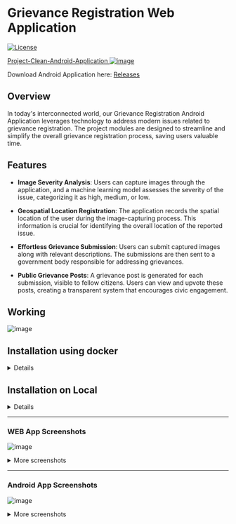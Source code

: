 # Grievance Registration Web Application

[![License](https://img.shields.io/badge/License-MIT-blue.svg)](https://opensource.org/licenses/MIT)

[Project-Clean-Android-Application ![image](https://github.com/TwoPointerr/Project-Clean-Web-Application/assets/45624147/be1cbe45-b0bc-41de-892e-2970a57ec720)](https://github.com/TwoPointerr/Project-Clean-Android-Application)

Download Android Application here: [Releases](https://github.com/TwoPointerr/Project-Clean-Android-Application/releases)

## Overview

In today's interconnected world, our Grievance Registration Android Application leverages technology to address modern issues related to grievance registration. The project modules are designed to streamline and simplify the overall grievance registration process, saving users valuable time.

## Features

- **Image Severity Analysis**: Users can capture images through the application, and a machine learning model assesses the severity of the issue, categorizing it as high, medium, or low.

- **Geospatial Location Registration**: The application records the spatial location of the user during the image-capturing process. This information is crucial for identifying the overall location of the reported issue.

- **Effortless Grievance Submission**: Users can submit captured images along with relevant descriptions. The submissions are then sent to a government body responsible for addressing grievances.

- **Public Grievance Posts**: A grievance post is generated for each submission, visible to fellow citizens. Users can view and upvote these posts, creating a transparent system that encourages civic engagement.

## Working
![image](https://github.com/TwoPointerr/Project-Clean-Web-Application/assets/45624147/c445a3d3-1988-4028-ae5e-bcc0fe04f761)


## Installation using docker

<details>

### 1. Clone the Repository

```bash
git clone https://github.com/TwoPointerr/Project-Clean-Web-Application.git
cd ./Project-Clean-Web-Application
```

### 2. Configure Databse
configure database as per project_clean/settings.py or adjust project_clean/settings.py as per your database configuration
https://github.com/TwoPointerr/Project-Clean-Web-Application/blob/34f8d6bfbc10c6d324fcb6e35bda2201576aeef3/project_clean/settings.py#L107-L122

### 3. Spin up Containers
```bash
docker-compose up
```
- Make sure docker is running

</details>


## Installation on Local

<details>

### 1. Clone the Repository

```bash
git clone https://github.com/TwoPointerr/Project-Clean-Web-Application.git
cd ./Project-Clean-Web-Application
```

### 2. Create a Virtual Environment (Optional but Recommended)

```bash
# Install virtualenv if not already installed
pip install virtualenv

# Create a virtual environment
python -m venv venv

# Activate the virtual environment
# On Windows
venv\Scripts\activate
# On Unix or MacOS
source venv/bin/activate
```

### 3. Install Dependencies

```bash
pip install -r requirements.txt
```

This command installs all the required Python packages specified in the `requirements.txt` file.

### 4. Configure Databse
configure database as per project_clean/settings.py or adjust project_clean/settings.py as per your database configuration
https://github.com/TwoPointerr/Project-Clean-Web-Application/blob/34f8d6bfbc10c6d324fcb6e35bda2201576aeef3/project_clean/settings.py#L107-L122


### 5. Run Migrations
```bash
python manage.py makemigrations
python manage.py migrate
```

This command applies any pending database migrations.

### 6. Create a Superuser (Optional)

```bash
python manage.py createsuperuser
```

This command creates a superuser account for administrative access to the Django admin interface.

### 7. Run the Development Server

```bash
python manage.py runserver
```
</details>

-----

### WEB App Screenshots

![image](https://github.com/TwoPointerr/Project-Clean-Web-Application/assets/45624147/3d21c7b2-cb84-4bc5-b301-e09a53e1e6ad)

<details>
  
<summary>More screenshots</summary>
  
![image](https://github.com/TwoPointerr/Project-Clean-Web-Application/assets/45624147/19e8079b-8d20-4930-9e62-ebddaab9ed16)

![image](https://github.com/TwoPointerr/Project-Clean-Web-Application/assets/45624147/3d21c7b2-cb84-4bc5-b301-e09a53e1e6ad)

![image](https://github.com/TwoPointerr/Project-Clean-Web-Application/assets/45624147/634f3f40-10d8-47c3-9038-257e7779e0e2)

![image](https://github.com/TwoPointerr/Project-Clean-Web-Application/assets/45624147/41d19e29-6ce9-4071-a85d-83f3903b7a82)

![image](https://github.com/TwoPointerr/Project-Clean-Web-Application/assets/45624147/089c94ec-bd8c-462d-9e98-93828ea7b476)

![image](https://github.com/TwoPointerr/Project-Clean-Web-Application/assets/45624147/6e900124-db2f-4f4e-970f-f9a4ff31124b)

![image](https://github.com/TwoPointerr/Project-Clean-Web-Application/assets/45624147/1134db73-f9ae-4164-b517-611f2b4372b3)

![image](https://github.com/TwoPointerr/Project-Clean-Web-Application/assets/45624147/258a4d30-acde-4bca-977a-1ef2e20c0a7d)

![image](https://github.com/TwoPointerr/Project-Clean-Web-Application/assets/45624147/39f77571-2b7b-4668-8a7d-d38a41e39df4)

![image](https://github.com/TwoPointerr/Project-Clean-Web-Application/assets/45624147/7c73ad86-50b6-41a5-806d-7795b17e942a)

</details>

-----

### Android App Screenshots

![image](https://github.com/TwoPointerr/Project-Clean-Web-Application/assets/45624147/2ba5fba7-8945-44b3-81c8-884a33437ac7)

<details>
<summary>More screenshots</summary>
  
![image](https://github.com/TwoPointerr/Project-Clean-Web-Application/assets/45624147/664c75ac-b7c2-4f7a-9c0f-497af4b99978)
![image](https://github.com/TwoPointerr/Project-Clean-Web-Application/assets/45624147/4ce96a36-f385-43fa-8870-d1d9a946d50c)
![image](https://github.com/TwoPointerr/Project-Clean-Web-Application/assets/45624147/2ba5fba7-8945-44b3-81c8-884a33437ac7)
![image](https://github.com/TwoPointerr/Project-Clean-Web-Application/assets/45624147/3c151d96-5c55-471d-9ede-6f50bdc64b58)
![image](https://github.com/TwoPointerr/Project-Clean-Web-Application/assets/45624147/c925923f-be56-45a3-8d9b-4d7d41fd59a2)
![image](https://github.com/TwoPointerr/Project-Clean-Web-Application/assets/45624147/1bd48cf9-b932-4dc4-a46b-59766c195d27)
![image](https://github.com/TwoPointerr/Project-Clean-Web-Application/assets/45624147/bdf6dac6-b1f5-4ae9-824d-97065cdf344b)
</details>
